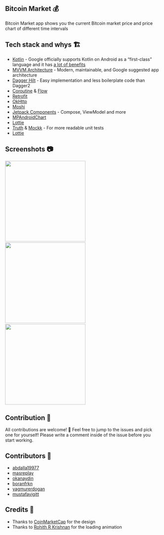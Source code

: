 ## Bitcoin Market 💰
Bitcoin Market app shows you the current Bitcoin market price and price chart of different time intervals

## Tech stack and whys 🏗
* [Kotlin](https://kotlinlang.org/) - Google officially supports Kotlin on Android as a “first-class” language and it has [a lot of benefits](https://developer.android.com/kotlin)
* [MVVM Architecture](https://developer.android.com/jetpack/guide) - Modern, maintainable, and Google suggested app architecture
* [Dagger Hilt](https://dagger.dev/hilt/) - Easy implementation and less boilerplate code than Dagger2
* [Coroutine](https://developer.android.com/kotlin/coroutines) & [Flow](https://developer.android.com/kotlin/flow)
* [Retrofit](https://square.github.io/retrofit/)
* [OkHttp](https://square.github.io/okhttp/)
* [Moshi](https://github.com/square/moshi)
* [Jetpack Components](https://developer.android.com/jetpack) - Compose, ViewModel and more
* [MPAndroidChart](https://github.com/PhilJay/MPAndroidChart)
* [Lottie](https://github.com/airbnb/lottie-android)
* [Truth](https://truth.dev/) & [Mockk](https://mockk.io/) - For more readable unit tests
* [Lottie](https://github.com/airbnb/lottie-android)

## Screenshots 📷
<img src="/arts/splash-screen.png" width="260"> &emsp;<img src="/arts/market-screen.png" width="260"> &emsp;<img src="/arts/market-screen-dark.png" width="260">

## Contribution  👏
All contributions are welcome! 🥳 Feel free to jump to the issues and pick one for yourself! Please write a comment inside of the issue before you start working.

## Contributors 👏
* [abdalla19977](https://github.com/abdalla19977)
* [masreplay](https://github.com/masreplay)
* [okanaydin](https://github.com/okanaydin)
* [boranfrkn](https://github.com/boranfrkn)
* [yagmurerdogan](https://github.com/yagmurerdogan)
* [mustafayigitt](https://github.com/mustafayigitt)

## Credits 🙏
* Thanks to [CoinMarketCap](https://play.google.com/store/apps/details?id=com.coinmarketcap.android&hl=en&gl=US) for the design
* Thanks to [Rohith R Krishnan](https://lottiefiles.com/24693-coin-falling-animation) for the loading animation
